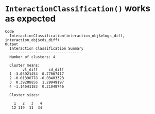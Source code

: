 # `InteractionClassification()` works as expected

    Code
      InteractionClassification(interaction_obj$vlogs_diff, interaction_obj$cds_diff)
    Output
      Interaction Classification Summary
      ---------------------------------
      Number of clusters: 4 
      
      Cluster means:
            vl_diff     cd_diff
      1 -3.03921454  0.77067417
      2 -0.01390778 -0.03403323
      3  0.39208856  1.29949197
      4 -1.14641183  0.21048746
      
      Cluster sizes:
      
        1   2   3   4 
       12 119  11  34 

